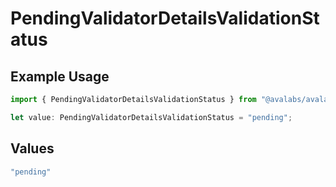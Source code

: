 # PendingValidatorDetailsValidationStatus

## Example Usage

```typescript
import { PendingValidatorDetailsValidationStatus } from "@avalabs/avalanche-sdk/models/components";

let value: PendingValidatorDetailsValidationStatus = "pending";
```

## Values

```typescript
"pending"
```